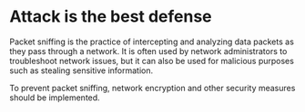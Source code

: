 # Attack is the best defense

Packet sniffing is the practice of intercepting and analyzing data
packets as they pass through a network. It is often used by network
administrators to troubleshoot network issues, but it can also be
used for malicious purposes such as stealing sensitive information.

To prevent packet sniffing, network encryption and other security
measures should be implemented.
